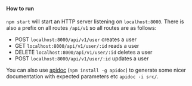 #### How to run

`npm start` will start an HTTP server listening on `localhost:8000`. There is also a prefix on all routes `/api/v1` so all routes are as follows:

- POST `localhost:8000/api/v1/user` creates a user
- GET `localhost:8000/api/v1/user/:id` reads a user 
- DELETE `localhost:8000/api/v1/user/:id` deletes a user 
- POST `localhost:8000/api/v1/user/:id` updates a user 

You can also use [apidoc](http://apidocjs.com) (`npm install -g apidoc`) to generate some nicer documentation with expected parameters etc `apidoc -i src/`.
